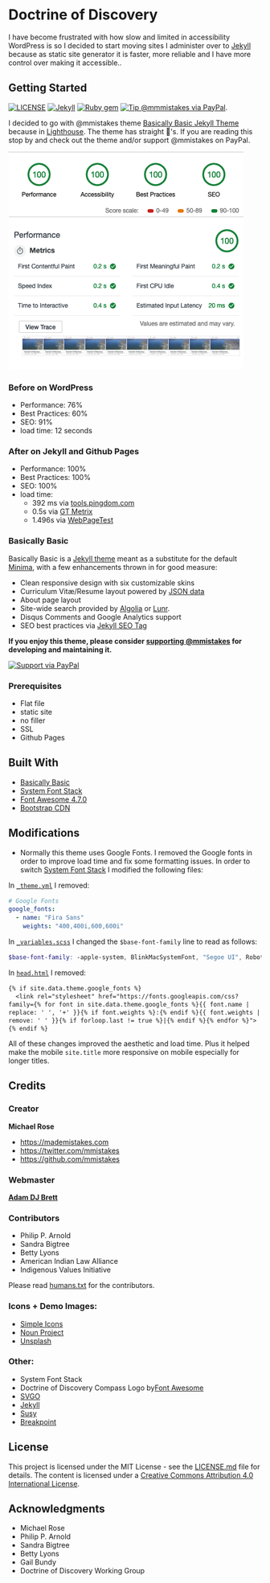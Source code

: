 # Doctrine of Discovery

I have become frustrated with how slow and limited in accessibility WordPress is so I decided to start moving sites I administer over to [Jekyll](http://jekyllrb.com) because as static site generator it is faster, more reliable and I have more control over making it accessible..

## Getting Started
[![LICENSE](https://img.shields.io/badge/license-MIT-lightgrey.svg)](https://github.com/mmistakes/jekyll-theme-basically-basic/blob/master/LICENSE)
[![Jekyll](https://img.shields.io/badge/jekyll-%3E%3D%203.6-blue.svg)](https://jekyllrb.com/)
[![Ruby gem](https://img.shields.io/gem/v/jekyll-theme-basically-basic.svg)](https://rubygems.org/gems/jekyll-theme-basically-basic)
[![Tip @mmmistakes via PayPal](https://img.shields.io/badge/PayPal-tip%20me-green.svg?logo=paypal)](https://www.paypal.me/mmistakes).

I decided to go with @mmistakes theme [Basically Basic Jekyll Theme](https://github.com/mmistakes/jekyll-theme-basically-basic) because in [Lighthouse](https://developers.google.com/web/tools/lighthouse/). The theme has straight 💯's. If you are reading this stop by and check out the theme and/or support @mmistakes on PayPal.

![Screenshot-2019-03-11-02.46.46.png](Screenshot-2019-03-11-02.46.46.png "Screenshot of the Doctrine of Discovery Lighthouse tools Score as of 2019-03-11")

### Before on WordPress
- Performance: 76%
- Best Practices: 60%
- SEO: 91%
- load time: 12 seconds

### After on Jekyll and Github Pages
- Performance: 100%
- Best Practices: 100%
- SEO: 100%
- load time:
  - 392 ms via [tools.pingdom.com](https://tools.pingdom.com)
  - 0.5s via [GT Metrix](https://gtmetrix.com/)
  - 1.496s via [WebPageTest](https://www.webpagetest.org)

### Basically Basic
Basically Basic is a [Jekyll theme](https://jekyllrb.com/docs/themes/) meant as
a substitute for the default [Minima](https://github.com/jekyll/minima), with a
few enhancements thrown in for good measure:

- Clean responsive design with six customizable skins
- Curriculum Vitæ/Resume layout powered by [JSON data](http://registry.jsonresume.org/)
- About page layout
- Site-wide search provided by [Algolia](https://www.algolia.com/) or [Lunr](https://lunrjs.com/).
- Disqus Comments and Google Analytics support
- SEO best practices via [Jekyll SEO Tag](https://github.com/jekyll/jekyll-seo-tag/)

**If you enjoy this theme, please consider [supporting @mmistakes](https://www.paypal.me/mmistakes) for developing and maintaining it.**

[![Support via PayPal](https://cdn.rawgit.com/twolfson/paypal-github-button/1.0.0/dist/button.svg)](https://www.paypal.me/mmistakes)
### Prerequisites

- Flat file
- static site
- no filler
- SSL
- Github Pages

## Built With
* [Basically Basic](https://mmistakes.github.io/jekyll-theme-basically-basic/)
* [System Font Stack](https://css-tricks.com/snippets/css/system-font-stack/)
* [Font Awesome 4.7.0](https://fontawesome.com/v4.7.0/)
* [Bootstrap CDN](https://www.bootstrapcdn.com/)

## Modifications
- Normally this theme uses Google Fonts. I removed the Google fonts in order to improve load time and fix some formatting issues. In order to switch [System Font Stack](https://css-tricks.com/snippets/css/system-font-stack/) I modified the following files:

In [`_theme.yml`](_data/theme.yml) I removed:

  ```YAML
  # Google Fonts
  google_fonts:
    - name: "Fira Sans"
      weights: "400,400i,600,600i"
  ```

In [`_variables.scss`](_sass/basically-basic/_variables.scss) I changed the `$base-font-family` line to read as follows:

  ```scss
  $base-font-family: -apple-system, BlinkMacSystemFont, "Segoe UI", Roboto, Helvetica, Arial, sans-serif, "Apple Color Emoji", "Segoe UI Emoji", "Segoe UI Symbol" !default;
  ```

In [`head.html`](_includes/head.html) I removed:

  ```liquid
  {% if site.data.theme.google_fonts %}
    <link rel="stylesheet" href="https://fonts.googleapis.com/css?family={% for font in site.data.theme.google_fonts %}{{ font.name | replace: ' ', '+' }}{% if font.weights %}:{% endif %}{{ font.weights | remove: ' ' }}{% if forloop.last != true %}|{% endif %}{% endfor %}">
  {% endif %}
  ```

All of these changes improved the aesthetic and load time. Plus it helped make the mobile `site.title` more responsive on mobile especially for longer titles.

## Credits

### Creator

**Michael Rose**

- <https://mademistakes.com>
- <https://twitter.com/mmistakes>
- <https://github.com/mmistakes>

### Webmaster
[**Adam DJ Brett**](https://github.com/adamdjbrett)

### Contributors
  - Philip P. Arnold
  - Sandra Bigtree
  - Betty Lyons
  - American Indian Law Alliance
  - Indigenous Values Initiative

Please read [humans.txt](humans.txt) for the contributors.


### Icons + Demo Images:

- [Simple Icons](https://simpleicons.org/)
- [Noun Project](https://thenounproject.com)
- [Unsplash](https://unsplash.com/)

### Other:
- System Font Stack
- Doctrine of Discovery Compass Logo by[Font Awesome](https://fontawesome.com)
- [SVGO](https://github.com/svg/svgo)
- [Jekyll](http://jekyllrb.com/)
- [Susy](http://susy.oddbird.net/)
- [Breakpoint](http://breakpoint-sass.com/)

## License

This project is licensed under the MIT License - see the [LICENSE.md](LICENSE.md) file for details. The content is licensed under a [Creative Commons Attribution 4.0 International License](https://creativecommons.org/licenses/by/4.0/).

## Acknowledgments

* Michael Rose
* Philip P. Arnold
* Sandra Bigtree
* Betty Lyons
* Gail Bundy
* Doctrine of Discovery Working Group

